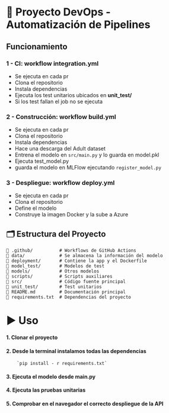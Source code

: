 # 🚀 Proyecto DevOps - Automatización de Pipelines

## Funcionamiento 

### 1 - CI: workflow **integration.yml**
- Se ejecuta en cada pr
- Clona el repositorio
- Instala dependencias
- Ejecuta los test unitarios ubicados en **unit_test/**
- Si los test fallan el job no se ejecuta


### 2 - Construcción: workflow **build.yml**
- Se ejecuta en cada pr 
- Clona el repositorio
- Instala dependencias
- Hace una descarga del Adult dataset 
- Entrena el modelo en `src/main.py` y lo guarda en model.pkl
- Ejecuta test_model.py
- guarda el modelo en MLFlow ejecutando `register_model.py`


### 3 - Despliegue: workflow **deploy.yml**
- Se ejecuta en cada pr 
- Clona el repositorio
- Define el modelo
- Construye la imagen Docker y la sube a Azure


## 🗂️ Estructura del Proyecto

```text
📁 .github/          # Workflows de GitHub Actions 
📁 data/             # Se almacena la información del modelo
📁 deployment/       # Contiene la app y el Dockerfile
📁 model_test/       # Modelos de test     
📁 models/           # Otros modelos
📁 scripts/          # Scripts auxiliares
📁 src/              # Código fuente principal
📁 unit_test/        # Test unitarios
📄 README.md         # Documentación principal
📄 requirements.txt  # Dependencias del proyecto
````


# ▶️ Uso
#### 1. Clonar el proyecto
#### 2. Desde la terminal instalamos todas las dependencias 
        `pip install - r requirements.txt`
#### 3. Ejecuta el modelo desde main.py
#### 4. Ejecuta las pruebas unitarias
#### 5. Comprobar en el navegador el correcto despliegue de la API
